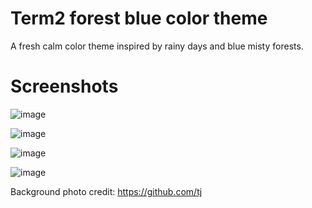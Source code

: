 Term2 forest blue color theme
========
A fresh calm color theme inspired by rainy days and blue misty forests.

Screenshots
========
![image](https://raw.githubusercontent.com/olkinn/forest-blue-iTerm/master/screenshots/color-table.png)

![image](https://raw.githubusercontent.com/olkinn/forest-blue-iTerm/master/screenshots/screenfetch.png)

![image](https://raw.githubusercontent.com/olkinn/forest-blue-iTerm/master/screenshots/scripts.png)

![image](https://raw.githubusercontent.com/olkinn/forest-blue-iTerm/master/screenshots/dna.png)

Background photo credit: https://github.com/tj
